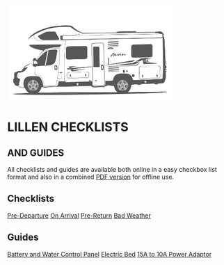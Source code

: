 <link href="styles/custom.css" rel="stylesheet" />

<img class="center" src="images/motorhomes.png" />
<h1 class="title">LILLEN CHECKLISTS</h1>
<h2 class="subtitle">AND GUIDES</h2>

All checklists and guides are available both online in a easy checkbox list 
format and also in a combined [PDF version](docs/lillen-checklist.pdf) 
for offline use.

## Checklists

[Pre-Departure](checklists/pre-departure.md)
[On Arrival](checklists/on-arrival.md)
[Pre-Return](checklists/pre-return.md)
[Bad Weather](checklists/bad-weather.md)

## Guides
[Battery and Water Control Panel](guides/control-panel.md)
[Electric Bed](guides/bed.md)
[15A to 10A Power Adaptor](guides/power-adaptor.md)